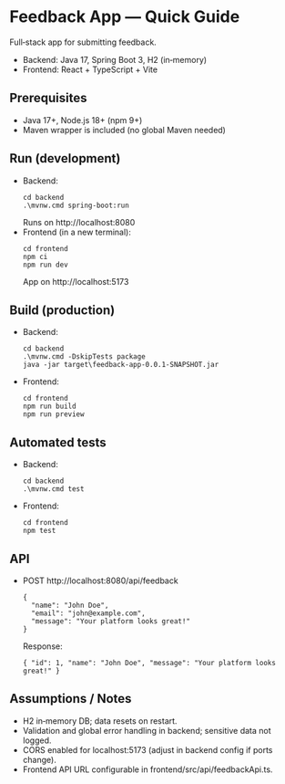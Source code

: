 # Feedback App — Quick Guide

Full‑stack app for submitting feedback.
- Backend: Java 17, Spring Boot 3, H2 (in‑memory)
- Frontend: React + TypeScript + Vite

## Prerequisites
- Java 17+, Node.js 18+ (npm 9+)
- Maven wrapper is included (no global Maven needed)

## Run (development)
- Backend:
  ```
  cd backend
  .\mvnw.cmd spring-boot:run
  ```
  Runs on http://localhost:8080
- Frontend (in a new terminal):
  ```
  cd frontend
  npm ci
  npm run dev
  ```
  App on http://localhost:5173

## Build (production)
- Backend:
  ```
  cd backend
  .\mvnw.cmd -DskipTests package
  java -jar target\feedback-app-0.0.1-SNAPSHOT.jar
  ```
- Frontend:
  ```
  cd frontend
  npm run build
  npm run preview
  ```

## Automated tests
- Backend:
  ```
  cd backend
  .\mvnw.cmd test
  ```
- Frontend:
  ```
  cd frontend
  npm test
  ```

## API
- POST http://localhost:8080/api/feedback
  ```
  {
    "name": "John Doe",
    "email": "john@example.com",
    "message": "Your platform looks great!"
  }
  ```
  Response:
  ```
  { "id": 1, "name": "John Doe", "message": "Your platform looks great!" }
  ```

## Assumptions / Notes
- H2 in‑memory DB; data resets on restart.
- Validation and global error handling in backend; sensitive data not logged.
- CORS enabled for localhost:5173 (adjust in backend config if ports change).
- Frontend API URL configurable in frontend/src/api/feedbackApi.ts.